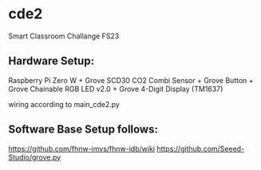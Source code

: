# cde2
Smart Classroom Challange FS23

## Hardware Setup:
Raspberry Pi Zero W 
+
Grove SCD30 CO2 Combi Sensor
+
Grove Button
+
Grove Chainable RGB LED v2.0
+
Grove 4-Digit Display (TM1637)

wiring according to main_cde2.py


## Software Base Setup follows:
https://github.com/fhnw-imvs/fhnw-idb/wiki
https://github.com/Seeed-Studio/grove.py
